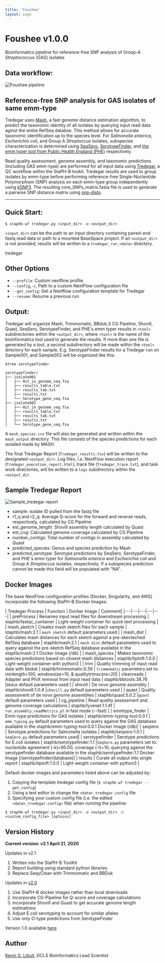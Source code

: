 ```yaml
---
title: 'Foushee'
layout: page
---
```


# Foushee v1.0.0
Bioinformatics pipeline for reference-free SNP analysis of Group-A *Streptococcus* (GAS) isolates

## Data workflow:
![Foushee pipeline](/assets/workflows/foushee/Foushee_v1.0.png)

## Reference-free SNP analysis for GAS isolates of same emm-type
Tredegar uses [Mash](http://genomebiology.biomedcentral.com/articles/10.1186/s13059-016-0997-x), a fast genome distance estimation algorithm, to predict the taxonomic identity of all isolates by querying input read data aginst the entire RefSeq databse. This method allows for accurate taxonomic identification up to the species level.
For *Salmonella enterica*, *Escherichia coli*, and Group A *Streptoccus* isolates, subspecies characterization is determined using [SeqSero](http://jcm.asm.org/content/early/2015/03/05/JCM.00323-15), [SerotypeFinder](http://jcm.asm.org/content/53/8/2410.full.pdf+html), and [the emm typer tool from Public Health England (PHE)](https://github.com/phe-bioinformatics/emm-typing-tool) respectively.

Read quality assessment, genome assembly, and taxonomic predictions (including GAS emm-type) are performed for all input data using [Tredegar](https://staph-b.github.io/staphb_toolkit/#/tredegar-README), a QC workflow within the StaPH-B tookit. Tredegar results are used to group isolates by emm-type before performing reference-free Single-Nucleotide Polymorphism (SNP) analysis on each emm-type group independently using [kSNP3](https://www.ncbi.nlm.nih.gov/pubmed/25913206). The resulting core_SNPs_matrix.fasta file is used to generate a pairwise SNP distance matrix using [snp-dists](https://github.com/tseemann/snp-dists).

---

## Quick Start:

````
$ staphb-wf tredegar.py <input_dir> -o <output_dir>
````

`<input_dir>` can be the path to an input directory containing paired-end fastq read data or path to a mounted BaseSpace project.
If an `<output_dir>` is not provided, results will be written to a `tredegar_run_<date>` directory.

tredegar
## Other Options
- `--profile`: Custom nextflow profile.
- `--config`,`-c`, Path to a custom NextFlow configuration file
- `--get_config`: Get a Nextflow configuration template for Tredegar
- `--resume`: Resume a previous run

## Output:
Tredegar will organize Mash, Trimmomatic, BBduk,S CG Pipeline, Shovill, Quast, SeqSero, SerotypeFinder, and PHE's emm typer results in `<tool>` subdirectories within the `<output_dir>`, where `<tool>` is the name
of the bioinformatics tool used to generate the results. If more than one file is generated by a tool, a second subdirectory will be made within the `<tool>` directory for each sample.
E.g. SerotypeFinder results for a Tredegar run on Sample001, and Sample002 will be organized like this:

`````
$tree serotypefinder

serotypefinder/
├── isolate001
│   ├── Hit_in_genome_seq.fsa
│   ├── results_table.txt
│   ├── results_tab.txt
│   ├── results.txt
│   └── Serotype_gene_seq.fsa
├── isolate002
│   ├── Hit_in_genome_seq.fsa
│   ├── results_table.txt
│   ├── results_tab.txt
│   ├── results.txt
│   └── Serotype_gene_seq.fsa

`````

A `mash_species.csv` file will also be generated and written within the `mash_output` directory. This file consists of the species predictions for each isolated made by MASH.

The final Tredegar Report (`Tredegar_results.tsv`) will be written to the designated `<output_dir>`.
Log files, i.e. NextFlow execution report (`Tredegar_execution_report.html`), trace file (`Tredegar_trace.txt`), and task work directories, will be written to a `logs` subdirectory within the `<output_dir`.


## Sample Tredegar Report
![Sample_tredegar report](/assets/workflows/tredegar/tred2_sample_out.png)
- sample: isolate ID pulled from the fastq file
- r1_q and r2_q: Average Q-score for the forward and reverse reads, respectively, calculated by CG Pipeline
- est_genome_length: Shovill assembly length calculated by Quast
- est_cvg: Calculated genome coverage calculated by CG Pipeline
- number_contigs: Total number of contigs in assembly calculated by Quast
- predicted_species: Genus and species prediction by Mash
- predicted_serotype: Serotype predictions by SeqSero, SerotypeFinder, and PHE's emm typer for *Salmonella enterica* and *Escherichia coli* and Group A *Streptoccus* isolates, respectively. If a subspecies prediction cannot be made this field will be populated with "NA".  


## Docker Images
The base NextFlow configuration profiles (Docker, Singularity, and AWS) incorporate the following StaPH-B Docker Images:

| Tredegar Process   | Function  | Docker Image  | Comment|
|---|---|---|---|---|
| preProcess  | Renames input read files for downstream processing | staphb/fastqc_container  | Light-weight container for quick text processing  |
| mash_sketch  | Creates mash sketch files for each sample  | staphb/mash:2.1  | `mash sketch` default parameters used |
| mash_dist  | Calculates mash distances for each sketch against a pre-skecteched RefSeq database  | staphb/mash:2.1  | `mash dist` default parameters used to query against the pre-sketch RefSeq database available in the staphb/mash:2.1 Docker Image (/db) |
| mash_species  | Makes taxonomic species predictions based on closest mash distances | staphb/tiptoft:1.0.0  | Light-weight container with python3  |
| trim  | Quality trimming of input read data with bbduk  | staphb/trimmomatic:0.39  | `trimmomatic` parameters set to: minlength=100, windowsize=10, & qualitytrimscore=20|
| cleanreads  | Adapter and PhiX removal from input read data  | staphb/bbtools:38.76  |`bbduk` default parameters used |
| shovill | De novo genome assembly  | staphb/shovill:1.0.4  |`shovill.py` default parameters used |
| quast  | Quality assessment of de novo genome assemblies  | staphb/quast:5.0.2  |`quast` default parameters used |
| cg_pipeline  | Read quality assessment and genome coverage calculations  | staphb/lyveset:1.1.4f  | `run_assembly_readMetrics.pl` in fast mode (--fast)  |
| emmtype_finder  | Emm-type predictions for GAS isolates  | staphb/emm-typing-tool:0.0.1  | `emm_typing.py` default parameters used to query against the GAS database available in the staphb/emm-typing-tool:0.0.1 Docker Image (/db)|
| seqsero  | Serotype predictions for Salmonella isolates  | staphb/seqsero:1.0.1  | `SeqSero.py` default parameters used|
| serotypefinder  | Serotype predictions for E.coli isolates  | staphb/serotypefinder:1.1  |`SeqSero.py` parameters set to: nucleotide agreement (-k)=95.00, coverage (-l)=10; querying against the serotypefinder database available in the staphb/serotypefinder:1.1 Docker Image (/serotypefinder/database)|
| results | Curate all output into single report   |  staphb/tiptoft:1.0.0  | Light-weight container with python3  |

Default docker images and parameters listed above can be adjusted by:
1. Copying the template tredegar config file (`$ staphb-wf tredegar --get_config`)
2. Using a text editor to change the `<date>_tredegar.config` file
3. Specifying your custom config file (i.e. the edited `<date>_tredegar.config>` file) when running the pipeline:<br />

```
$ staphb-wf tredegar.py <input_dir> -o <output_dir> -c <custom_config_file> [optoins]
```

## Version History

<b>Current version: v2.1 April 21, 2020</b>

Updates in v2.1
1. Written into the StaPH-B ToolKit
2. Report building using standard python libraries
3. Replace SeqyClean with Trimmomatic and BBDuk

Updates in [v2.0](https://github.com/kevinlibuit/Tredegar)
1. Use StaPH-B docker images rather than local downloads
2. Incorporate CG-Pipeline for Q-score and coverage calculations
3. Incorporate Shovill and Quast to get accurate genome length estimations
4. Adjust E.coli serotyping to account for similar alleles
5. Use only O-type predictions from SerotypeFinder

Version 1.0 available [here](https://github.com/kevinlibuit/Tredegar/releases)

## Author
[Kevin G. Libuit](https://github.com/kevinlibuit), DCLS Bioinformatics Lead Scientist
